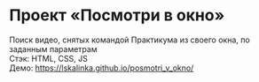 # Проект «Посмотри в окно»<br>
Поиск видео, снятых командой Практикума из своего окна, по заданным параметрам<br>
Стэк: HTML, CSS, JS<br>
Демо: https://lskalinka.github.io/posmotri_v_okno/

